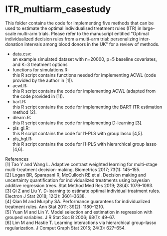 # ITR_multiarm_casestudy
This folder contains the code for implementing five methods that can be used to estimate the optimal individualised treatment rules (ITR) in large-scale multi-arm trials. Please refer to the manuscript entitled "Optimal individualized decision rules from a multi-arm trial: personalizing inter-donation intervals among blood donors in the UK" for a review of methods.

- data.csv: <br />
  an example simulated dataset with n=20000, p=5 baseline covariates, and K=3 treatment options 
- functions for simulations.R: <br />
  this R script contains functions needed for implementing ACWL (code provided by the author in [1]).
- acwl.R: <br />
  this R script contains the code for implementing ACWL (adapted from the code provided in [1]).
- bart.R: <br />
  this R script contains the code for implementing the BART ITR estimation method [2].
- dlearn.R: <br /> 
  this R script contains the code for implementing D-learning [3].
- pls_gl.R: <br /> 
  this R script contains the code for l1-PLS with group lasso [4,5].
- pls_hgl.R: <br /> 
  this R script contains the code for l1-PLS with hierarchical group lasso [4,6].



References<br />
[1] Tao Y and Wang L. Adaptive contrast weighted learning for multi-stage multi-treatment decision-making. Biometrics
2017; 73(1): 145–155.<br />
[2] Logan BR, Sparapani R, McCulloch RE et al. Decision making and uncertainty quantification for individualized treatments using bayesian additive regression trees. Stat Method Med Res 2019; 28(4): 1079–1093.<br />
[3] Qi Z and Liu Y. D-learning to estimate optimal individual treatment rules. Electron J Stat 2018; 12(2): 3601–3638.<br />
[4] Qian M and Murphy SA. Performance guarantees for individualized treatment rules. Ann Stat 2011; 39(2): 1180–1210.<br />
[5] Yuan M and Lin Y. Model selection and estimation in regression with grouped variables. J R Stat Soc B 2006; 68(1): 49–67.<br />
[6] Lim M and Hastie T. Learning interactions via hierarchical group-lasso regularization. J Comput Graph Stat 2015; 24(3): 627–654.
